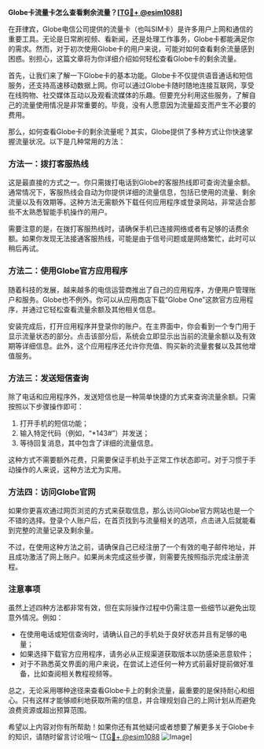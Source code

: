 **Globe卡流量卡怎么查看剩余流量？[[TG💪+ @esim1088](https://t.me/s/esim1088)]**

在菲律宾，Globe电信公司提供的流量卡（也叫SIM卡）是许多用户上网和通信的重要工具。无论是日常刷视频、看新闻，还是处理工作事务，Globe卡都能满足你的需求。然而，对于初次使用Globe卡的用户来说，可能对如何查看剩余流量感到困惑。别担心，这篇文章将为你详细介绍如何轻松查看Globe卡的剩余流量。

首先，让我们来了解一下Globe卡的基本功能。Globe卡不仅提供语音通话和短信服务，还支持高速移动数据上网。你可以通过Globe卡随时随地连接互联网，享受在线购物、社交媒体互动以及观看流媒体的乐趣。但要充分利用这些服务，了解自己的流量使用情况是非常重要的。毕竟，没有人愿意因为流量超支而产生不必要的费用。

那么，如何查看Globe卡的剩余流量呢？其实，Globe提供了多种方式让你快速掌握流量状况。以下是几种常用的方法：

### 方法一：拨打客服热线
这是最直接的方式之一。你只需拨打电话到Globe的客服热线即可查询流量余额。通常情况下，客服热线会自动为你提供详细的流量信息，包括已使用的流量、剩余流量以及有效期等。这种方法无需额外下载任何应用程序或登录网站，非常适合那些不太熟悉智能手机操作的用户。

需要注意的是，在拨打客服热线时，请确保手机已连接网络或者有足够的话费余额。如果你发现无法接通客服热线，可能是由于信号问题或是网络繁忙，此时可以稍后再试。

### 方法二：使用Globe官方应用程序
随着科技的发展，越来越多的电信运营商推出了自己的应用程序，方便用户管理账户和服务。Globe也不例外。你可以从应用商店下载“Globe One”这款官方应用程序，并通过它轻松查看流量余额及其他相关信息。

安装完成后，打开应用程序并登录你的账户。在主界面中，你会看到一个专门用于显示流量状态的部分。点击该部分后，系统会立即显示出当前的流量余额以及有效期等详细信息。此外，这个应用程序还允许你充值、购买新的流量套餐以及其他增值服务。

### 方法三：发送短信查询
除了电话和应用程序外，发送短信也是一种简单快捷的方式来查询流量余额。只需按照以下步骤操作即可：

1. 打开手机的短信功能；
2. 输入特定代码（例如，“*143#”）并发送；
3. 等待回复消息，其中包含了详细的流量信息。

这种方式不需要额外花费，只需要保证手机处于正常工作状态即可。对于习惯于手动操作的人来说，这种方法尤为实用。

### 方法四：访问Globe官网
如果你更喜欢通过网页浏览的方式来获取信息，那么访问Globe官方网站也是一个不错的选择。登录个人账户后，在首页找到与流量相关的选项，点击进入后就能看到完整的流量记录及剩余量。

不过，在使用这种方法之前，请确保自己已经注册了一个有效的电子邮件地址，并且成功激活了网上账户。如果尚未完成这些步骤，则需要先按照指示完成注册流程。

### 注意事项
虽然上述四种方法都非常有效，但在实际操作过程中仍需注意一些细节以避免出现意外情况。例如：
- 在使用电话或短信查询时，请确认自己的手机处于良好状态并且有足够的电量；
- 如果选择下载官方应用程序，请务必从正规渠道获取版本以防感染恶意软件；
- 对于不熟悉英文界面的用户来说，在尝试上述任何一种方式前最好提前做好准备，比如查阅相关教程视频等。

总之，无论采用哪种途径来查看Globe卡上的剩余流量，最重要的是保持耐心和细心。只有这样才能够顺利地获取所需的信息，并合理规划自己的上网计划从而避免浪费资源或超出预算范围。

希望以上内容对你有所帮助！如果你还有其他疑问或者想要了解更多关于Globe卡的知识，请随时留言讨论哦～ [[TG💪+ @esim1088](https://t.me/s/esim1088) ![Image](https://i.postimg.cc/4NQfJmqS/Snipaste-2025-05-13-00-14-12.png)]